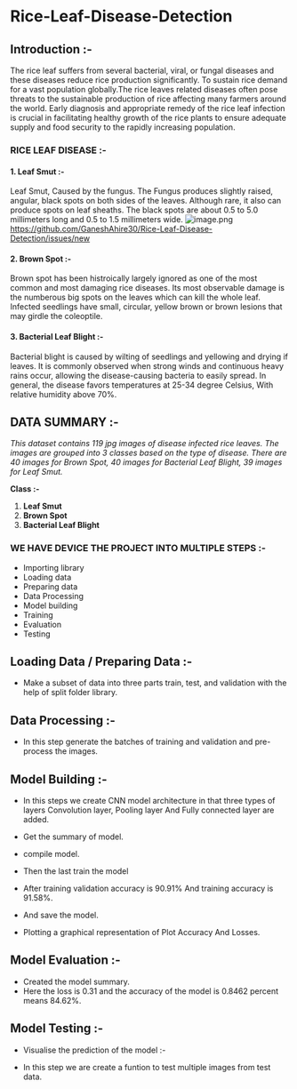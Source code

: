# Rice-Leaf-Disease-Detection
## Introduction :-
The rice leaf suffers from several bacterial, viral, or fungal diseases and these diseases reduce rice production significantly. To sustain rice demand for a vast population globally.The rice leaves related diseases often pose threats to the sustainable production of rice affecting many farmers around the world. Early diagnosis and appropriate remedy of the rice leaf infection is crucial in facilitating healthy growth of the rice plants to ensure adequate supply and food security to the rapidly increasing population.
### RICE LEAF DISEASE :-        
#### 1. Leaf Smut :-
Leaf Smut, Caused by the fungus. The Fungus produces slightly raised, angular, black spots on both sides of the leaves. Although rare, it also can produce spots on leaf sheaths. The black spots are about  0.5 to 5.0 millimeters long and 0.5 to 1.5 millimeters wide.
![image.png](attachment:image.png)https://github.com/GaneshAhire30/Rice-Leaf-Disease-Detection/issues/new
#### 2. Brown Spot :-
Brown spot has been histroically largely ignored as one of the most common and most damaging rice diseases. Its most observable damage is the numberous big spots on the leaves which can kill the whole leaf.  Infected seedlings have small, circular, yellow brown or brown lesions that may girdle the coleoptile.

#### 3. Bacterial Leaf Blight :-
Bacterial blight is caused by  wilting of seedlings and yellowing and drying if leaves. It is commonly observed when strong winds and continuous heavy rains occur, allowing the disease-causing bacteria to easily spread. In general, the disease favors temperatures at 25-34 degree Celsius, With relative humidity above 70%.

##  DATA SUMMARY :-
*This dataset contains 119 jpg images of disease infected rice leaves. The images are grouped into 3 classes based on the type of disease. There are 40 images for Brown Spot, 40 images for Bacterial Leaf Blight, 39 images for Leaf Smut.*

**Class :-**

  1. **Leaf Smut**
  2. **Brown Spot**
  3. **Bacterial Leaf Blight**
### WE HAVE DEVICE THE PROJECT INTO MULTIPLE STEPS  :-
* Importing library
* Loading data
* Preparing data
* Data Processing
* Model building
* Training
* Evaluation
* Testing
## Loading Data / Preparing Data :-
* Make a subset of data into three parts train, test, and validation with the help of split folder library.
## Data Processing :-
* In this step generate the batches of training and validation and pre-process the images.
## Model Building :-
* In this steps we create CNN model architecture in that three types of layers  Convolution layer, Pooling layer And Fully connected layer are added.

* Get the summary of model.

* compile model.

* Then the last train the model 

* After training validation accuracy is 90.91% And training accuracy is 91.58%.

* And save the model.

* Plotting a graphical representation of Plot Accuracy And Losses.
## Model Evaluation :-
* Created the model summary.
* Here the loss is 0.31 and the accuracy of the model is 0.8462 percent means 84.62%.
## Model Testing  :-

* Visualise the prediction of the model :-

* In this step we are create a funtion to test multiple images from test data.

